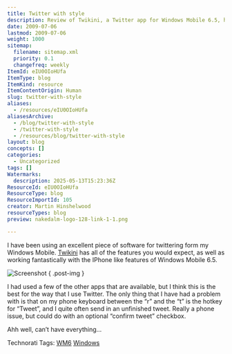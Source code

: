 ```yaml
---
title: Twitter with style
description: Review of Twikini, a Twitter app for Windows Mobile 6.5, highlighting its features, usability, and a minor issue with tweet confirmation on certain phone keyboards.
date: 2009-07-06
lastmod: 2009-07-06
weight: 1000
sitemap:
  filename: sitemap.xml
  priority: 0.1
  changefreq: weekly
ItemId: eIU0OIoHUfa
ItemType: blog
ItemKind: resource
ItemContentOrigin: Human
slug: twitter-with-style
aliases:
  - /resources/eIU0OIoHUfa
aliasesArchive:
  - /blog/twitter-with-style
  - /twitter-with-style
  - /resources/blog/twitter-with-style
layout: blog
concepts: []
categories:
  - Uncategorized
tags: []
Watermarks:
  description: 2025-05-13T15:23:36Z
ResourceId: eIU0OIoHUfa
ResourceType: blog
ResourceImportId: 105
creator: Martin Hinshelwood
resourceTypes: blog
preview: nakedalm-logo-128-link-1-1.png

---
```

I have been using an excellent piece of software for twittering form my Windows Mobile. [Twikini](http://www.trinketsoftware.com/Twikini) has all of the features you would expect, as well as working fantastically with the IPhone like features of Windows Mobile 6.5.

![Screenshot](images/Twikini04.gif)
{ .post-img }

I had used a few of the other apps that are available, but I think this is the best for the way that I use Twitter. The only thing that I have had a problem with is that on my phone keyboard between the “r” and the “t” is the hotkey for “Tweet”, and I quite often send in an unfinished tweet. Really a phone issue, but could do with an optional “confirm tweet” checkbox.

Ahh well, can’t have everything…

Technorati Tags: [WM6](http://technorati.com/tags/WM6) [Windows](http://technorati.com/tags/Windows)

